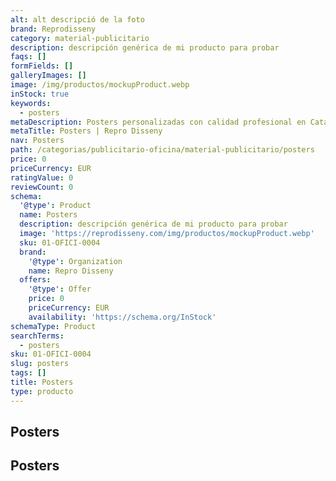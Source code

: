 ```yaml
---
alt: alt descripció de la foto
brand: Reprodisseny
category: material-publicitario
description: descripción genérica de mi producto para probar
faqs: []
formFields: []
galleryImages: []
image: /img/productos/mockupProduct.webp
inStock: true
keywords:
  - posters
metaDescription: Posters personalizadas con calidad profesional en Cataluña.
metaTitle: Posters | Repro Disseny
nav: Posters
path: /categorias/publicitario-oficina/material-publicitario/posters
price: 0
priceCurrency: EUR
ratingValue: 0
reviewCount: 0
schema:
  '@type': Product
  name: Posters
  description: descripción genérica de mi producto para probar
  image: 'https://reprodisseny.com/img/productos/mockupProduct.webp'
  sku: 01-OFICI-0004
  brand:
    '@type': Organization
    name: Repro Disseny
  offers:
    '@type': Offer
    price: 0
    priceCurrency: EUR
    availability: 'https://schema.org/InStock'
schemaType: Product
searchTerms:
  - posters
sku: 01-OFICI-0004
slug: posters
tags: []
title: Posters
type: producto
---
```


## Posters

## Posters
